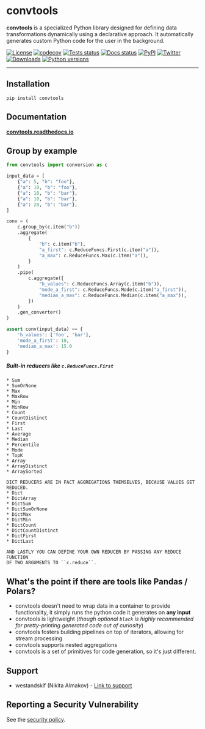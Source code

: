 # convtools

**convtools** is a specialized Python library designed for defining data
transformations dynamically using a declarative approach. It automatically
generates custom Python code for the user in the background.

[![License](https://img.shields.io/github/license/westandskif/convtools.svg)](https://github.com/westandskif/convtools/blob/master/LICENSE.txt)
[![codecov](https://codecov.io/gh/westandskif/convtools/branch/master/graph/badge.svg)]( https://codecov.io/gh/westandskif/convtools)
[![Tests status](https://github.com/westandskif/convtools/workflows/tests/badge.svg)](https://github.com/westandskif/convtools/actions/workflows/pytest.yml)
[![Docs status](https://readthedocs.org/projects/convtools/badge/?version=latest)](https://convtools.readthedocs.io/en/latest/?badge=latest)
[![PyPI](https://badge.fury.io/py/convtools.svg)](https://pypi.org/project/convtools/)
[![Twitter](https://img.shields.io/twitter/url?label=convtools&style=social&url=https%3A%2F%2Ftwitter.com%2Fconvtools)](https://twitter.com/convtools)
[![Downloads](https://static.pepy.tech/badge/convtools)](https://pepy.tech/project/convtools)
[![Python versions](https://img.shields.io/pypi/pyversions/convtools.svg)](https://pypi.org/project/convtools/)

____

## Installation

`pip install convtools`

## Documentation

**[convtools.readthedocs.io](https://convtools.readthedocs.io/en/latest/)**


## Group by example

```python
from convtools import conversion as c

input_data = [
    {"a": 5, "b": "foo"},
    {"a": 10, "b": "foo"},
    {"a": 10, "b": "bar"},
    {"a": 10, "b": "bar"},
    {"a": 20, "b": "bar"},
]

conv = (
    c.group_by(c.item("b"))
    .aggregate(
        {
            "b": c.item("b"),
            "a_first": c.ReduceFuncs.First(c.item("a")),
            "a_max": c.ReduceFuncs.Max(c.item("a")),
        }
    )
    .pipe(
        c.aggregate({
            "b_values": c.ReduceFuncs.Array(c.item("b")),
            "mode_a_first": c.ReduceFuncs.Mode(c.item("a_first")),
            "median_a_max": c.ReduceFuncs.Median(c.item("a_max")),
        })
    )
    .gen_converter()
)

assert conv(input_data) == {
    'b_values': ['foo', 'bar'],
    'mode_a_first': 10,
    'median_a_max': 15.0
}

```

##### Built-in reducers like `c.ReduceFuncs.First`
    * Sum
    * SumOrNone
    * Max
    * MaxRow
    * Min
    * MinRow
    * Count
    * CountDistinct
    * First
    * Last
    * Average
    * Median
    * Percentile
    * Mode
    * TopK
    * Array
    * ArrayDistinct
    * ArraySorted

    DICT REDUCERS ARE IN FACT AGGREGATIONS THEMSELVES, BECAUSE VALUES GET REDUCED.
    * Dict
    * DictArray
    * DictSum
    * DictSumOrNone
    * DictMax
    * DictMin
    * DictCount
    * DictCountDistinct
    * DictFirst
    * DictLast

    AND LASTLY YOU CAN DEFINE YOUR OWN REDUCER BY PASSING ANY REDUCE FUNCTION
    OF TWO ARGUMENTS TO ``c.reduce``.


## What's the point if there are tools like Pandas / Polars?

* convtools doesn't need to wrap data in a container to provide functionality,
  it simply runs the python code it generates on **any input**
* convtools is lightweight (_though optional `black` is highly recommended for
  pretty-printing generated code out of curiosity_)
* convtools fosters building pipelines on top of iterators, allowing for stream
  processing
* convtools supports nested aggregations
* convtools is a set of primitives for code generation, so it's just different.

## Support

* westandskif (Nikita Almakov) - [Link to support](https://boosty.to/westandskif)

## Reporting a Security Vulnerability

See the [security policy](https://github.com/westandskif/convtools/security/policy).
